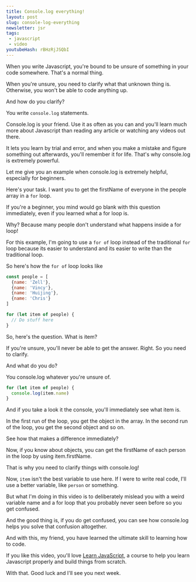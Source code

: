 ```yaml
---
title: Console.log everything!
layout: post
slug: console-log-everything
newsletter: jsr
tags:
 - javascript
 - video
youtubeHash: rBHzRjJSQbI
---
```


When you write Javascript, you're bound to be unsure of something in your code somewhere. That's a normal thing.

When you're unsure, you need to clarify what that unknown thing is. Otherwise, you won't be able to code anything up.

And how do you clarify?

You write `console.log` statements.

<!--more-->

Console.log is your friend. Use it as often as you can and you'll learn much more about Javascript than reading any article or watching any videos out there.

It lets you learn by trial and error, and when you make a mistake and figure something out afterwards, you'll remember it for life. That's why console.log is extremely powerful.

Let me give you an example when console.log is extremely helpful, especially for beginners.

Here's your task. I want you to get the firstName of everyone in the people array in a `for` loop.

If you're a beginner, you mind would go blank with this question immediately, even if you learned what a for loop is.

Why? Because many people don't understand what happens inside a for loop!

For this example, I'm going to use a `for of` loop instead of the traditional `for` loop because its easier to understand and its easier to write than the traditional loop.

So here's how the `for of` loop looks like

```js
const people = [
  {name: 'Zell'},
  {name: 'Vincy'},
  {name: 'Huijing'},
  {name: 'Chris'}
]

for (let item of people) {
  // Do stuff here
}

```

So, here's the question. What is item?

If you're unsure, you'll never be able to get the answer. Right. So you need to clarify.

And what do you do?

You console.log whatever you're unsure of.

```js
for (let item of people) {
  console.log(item.name)
}

```

And if you take a look it the console, you'll immediately see what item is.

In the first run of the loop, you get the object in the array. In the second run of the loop, you get the second object and so on.

See how that makes a difference immediately?

Now, if you know about objects, you can get the firstName of each person in the loop by using item.firstName.

That is why you need to clarify things with console.log!

Now, `item` isn't the best variable to use here. If I were to write real code, I'll use a better variable, like `person` or something.

But what I'm doing in this video is to deliberately mislead you with a weird variable name and a for loop that you probably never seen before so you get confused.

And the good thing is, if you do get confused, you can see how console.log helps you solve that confusion altogether.

And with this, my friend, you have learned the ultimate skill to learning how to code.

If you like this video, you'll love [Learn JavaScript](https://learnJavaScript.today), a course to help you learn Javascript properly and build things from scratch.

With that. Good luck and I'll see you next week.

